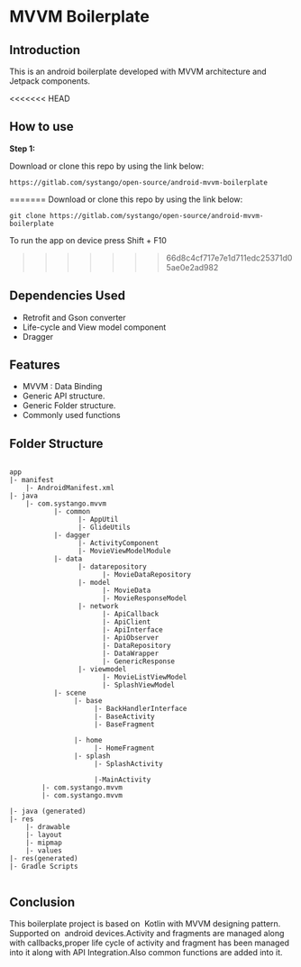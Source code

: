 # MVVM Boilerplate

## Introduction

This is an android boilerplate developed with MVVM architecture and Jetpack components.

<<<<<<< HEAD
## How to use

**Step 1:**

Download or clone this repo by using the link below:

```
https://gitlab.com/systango/open-source/android-mvvm-boilerplate

```

=======
Download or clone this repo by using the link below:

```
git clone https://gitlab.com/systango/open-source/android-mvvm-boilerplate

```

To run the app on device press Shift + F10

>>>>>>> 66d8c4cf717e7e1d711edc25371d05ae0e2ad982
## Dependencies Used

* Retrofit and Gson converter
* Life-cycle and View model component
* Dragger


## Features

* MVVM : Data Binding
* Generic API structure.
* Generic Folder structure.
* Commonly used functions

## Folder Structure

```

app
|- manifest
    |- AndroidManifest.xml
|- java
    |- com.systango.mvvm
           |- common
                 |- AppUtil
                 |- GlideUtils
           |- dagger
                 |- ActivityComponent
                 |- MovieViewModelModule
           |- data
                 |- datarepository
                       |- MovieDataRepository
                 |- model
                       |- MovieData 
                       |- MovieResponseModel
                 |- network
                       |- ApiCallback
                       |- ApiClient
                       |- ApiInterface
                       |- ApiObserver
                       |- DataRepository
                       |- DataWrapper
                       |- GenericResponse
                 |- viewmodel
                       |- MovieListViewModel
                       |- SplashViewModel
           |- scene
                |- base
                     |- BackHandlerInterface
                     |- BaseActivity
                     |- BaseFragment
             
                |- home
                     |- HomeFragment
                |- splash
                     |- SplashActivity
                     
                     |-MainActivity
        |- com.systango.mvvm
        |- com.systango.mvvm
        
|- java (generated) 
|- res 
    |- drawable
    |- layout
    |- mipmap
    |- values
|- res(generated)  
|- Gradle Scripts


```

## Conclusion

This boilerplate project is based on  Kotlin with MVVM designing pattern. Supported on  android devices.Activity and fragments are managed along with callbacks,proper life cycle of activity and fragment has been managed into it along with API Integration.Also common functions are added into it.
